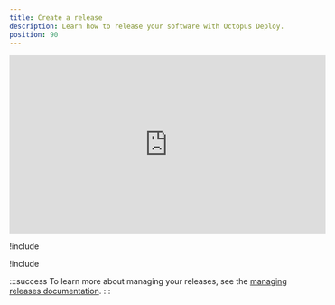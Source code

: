 ```yaml
---
title: Create a release
description: Learn how to release your software with Octopus Deploy.
position: 90
---
```


<iframe width="560" height="315" src="https://www.youtube.com/embed/syfl59pR4ZU" frameborder="0" allow="accelerometer; autoplay; encrypted-media; gyroscope; picture-in-picture" allowfullscreen></iframe>

!include <releases>

!include <create-release>

:::success
To learn more about managing your releases, see the [managing releases documentation](/docs/octopus-cloud/index.md).
:::
